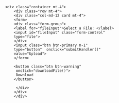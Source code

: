 <!DOCTYPE html>
<html lang="en">
<head>
    <meta charset="UTF-8">
    <meta http-equiv="X-UA-Compatible" content="IE=edge">
    <meta name="viewport" content="width=device-width, initial-scale=1.0">
    <title>Document</title>
    <link rel="stylesheet" href="https://cdn.jsdelivr.net/npm/bootstrap@4.0.0/dist/css/bootstrap.min.css" integrity="sha384-Gn5384xqQ1aoWXA+058RXPxPg6fy4IWvTNh0E263XmFcJlSAwiGgFAW/dAiS6JXm" crossorigin="anonymous">
</head>
<body>
    

    <div class="container mt-4">
        <div class="row mt-4">
        <div class="col-md-12 card mt-4">
        <form>
        <div class="form-group">
        <label for="fileInput">Select a File: </label> 
        <input id="fileInput" class="form-control" 
        type="file">
        </div>
        <input class="btn btn-primary m-1" 
        type="button"  onclick="submitHandler()"
        value="Upload">
        </form>

        <button class="btn btn-warning"
         onclick="downloadFile()">
         Download
        </button>
     
         </div>
        </div>
        </div>


<script src="https://code.jquery.com/jquery-3.2.1.slim.min.js" integrity="sha384-KJ3o2DKtIkvYIK3UENzmM7KCkRr/rE9/Qpg6aAZGJwFDMVNA/GpGFF93hXpG5KkN" crossorigin="anonymous"></script>
<script src="https://cdn.jsdelivr.net/npm/popper.js@1.12.9/dist/umd/popper.min.js" integrity="sha384-ApNbgh9B+Y1QKtv3Rn7W3mgPxhU9K/ScQsAP7hUibX39j7fakFPskvXusvfa0b4Q" crossorigin="anonymous"></script>
<script src="https://cdn.jsdelivr.net/npm/bootstrap@4.0.0/dist/js/bootstrap.min.js" integrity="sha384-JZR6Spejh4U02d8jOt6vLEHfe/JQGiRRSQQxSfFWpi1MquVdAyjUar5+76PVCmYl" crossorigin="anonymous"></script>

<script>
    let imageURL;

    function submitHandler(){
        console.log("click");
const fileInput = document.getElementById('fileInput');
        console.log(fileInput.files);
        const image = fileInput.files[0];

        // Multipart file
        const formData = new FormData();
        formData.append('image_file', image);
        formData.append('size', 'auto');

        const apiKey = 'Choose your api';

        fetch('https://api.remove.bg/v1.0/removebg',{
            method:'POST',
            headers: {
            'X-Api-Key': apiKey
         },
         body: formData
        })
        .then(function(reponse){
                return reponse.blob()
        })
        .then(function(blob){
                console.log(blob);
                const url = URL.createObjectURL(blob);
                imageURL = url;
                const img = document.createElement('img');
                img.src = url;
                document.body.appendChild(img);
        })
        .catch();
    }

   function downloadFile(){
    var anchorElement = document.createElement('a'); //<a></a>
        anchorElement.href = imageURL;
        anchorElement.download = 'naciasv.png';
        document.body.appendChild(anchorElement);

        anchorElement.click();

        document.body.removeChild(anchorElement);
   }
</script>


</body>
</html>
